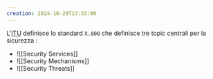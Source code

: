 ```yaml
---
creation: 2024-10-29T13:33:00
---
```

L'[ITU](https://www.itu.int/en/Pages/default.aspx) definisce lo standard `X.800` che definisce tre topic centrali per la sicurezza : 
+ ![[Security Services]]
+ ![[Security Mechanisms]]
+ ![[Security Threats]]
